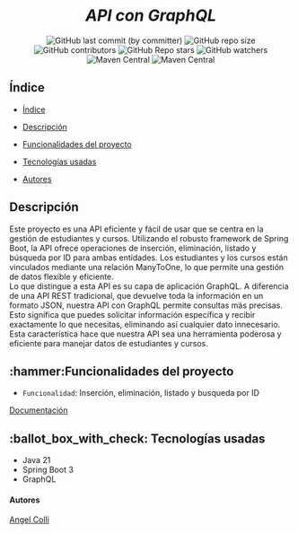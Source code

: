 <em> <h1 align="center"> API con GraphQL </h1> </em>

<p align="center">

<img alt="GitHub last commit (by committer)" src="https://img.shields.io/github/last-commit/NoxSlow99/spring-with-graphql?style=plastic&color=0757BD&labelColor=098507">

<img alt="GitHub repo size" src="https://img.shields.io/github/repo-size/NoxSlow99/spring-with-graphql?style=plastic&label=Tama%C3%B1o&color=0757BD&labelColor=098507">

<img alt="GitHub contributors" src="https://img.shields.io/github/contributors/NoxSlow99/spring-with-graphql?style=plastic&color=0757BD&labelColor=098507">

<img alt="GitHub Repo stars" src="https://img.shields.io/github/stars/NoxSlow99/spring-with-graphql?style=social">

<img alt="GitHub watchers" src="https://img.shields.io/github/watchers/NoxSlow99/spring-with-graphql?style=social">

<img alt="Maven Central" src="https://img.shields.io/maven-central/v/org.springframework.boot/spring-boot-starter-parent?style=social&logo=Spring%20Boot&label=Spring%20Boot">

<img alt="Maven Central" src="https://img.shields.io/maven-central/v/org.springframework.graphql/spring-graphql-test?style=social&logo=GraphQL&label=GraphQL">

</p>

<h2 name="indice"> Índice </h2>

- [Índice](#indice)

- [Descripción](#descripcion)

- [Funcionalidades del proyecto](#funcionalidades-del-proyecto)

- [Tecnologías usadas](#tecnologias-usadas)

- [Autores](#autores)

<h2 name="descripcion"> Descripción </h2>
<p> Este proyecto es una API eficiente y fácil de usar que se centra en la gestión de estudiantes y cursos. Utilizando el robusto framework de Spring Boot,
  la API ofrece operaciones de inserción, eliminación, listado y búsqueda por ID para ambas entidades. Los estudiantes y los cursos están vinculados mediante
  una relación ManyToOne, lo que permite una gestión de datos flexible y eficiente.<br>
  Lo que distingue a esta API es su capa de aplicación GraphQL. A diferencia de una API REST tradicional, que devuelve toda la información en un formato JSON,
  nuestra API con GraphQL permite consultas más precisas. Esto significa que puedes solicitar información específica y recibir exactamente lo que necesitas,
  eliminando así cualquier dato innecesario. Esta característica hace que nuestra API sea una herramienta poderosa y eficiente para manejar datos de estudiantes y cursos. </p>

<h2 name="funcionalidades-del-proyecto"> :hammer:Funcionalidades del proyecto </h2>

- `Funcionalidad`: Inserción, eliminación, listado y busqueda por ID

<a href="https://graphdoc.io/doc/wYFjcbAAgAts4O9s" target="_blank" name="documentacion">Documentación</a> 

<h2 name="tecnologias-usadas"> :ballot_box_with_check: Tecnologías usadas </h2>

- Java 21
- Spring Boot 3
- GraphQL

<h4> Autores </h4>

<a href="https://github.com/NoxSlow99" target="_blank" name="autores"> Angel Colli </a>
